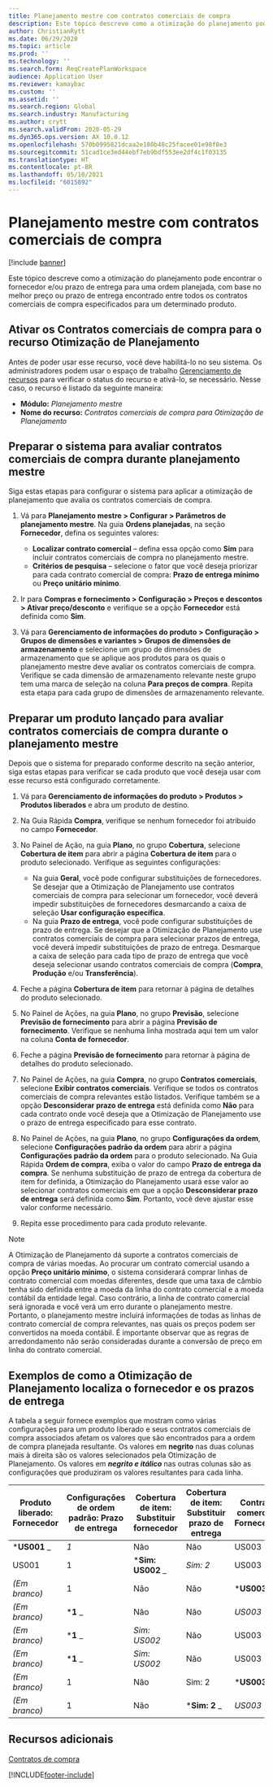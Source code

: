 ```yaml
---
title: Planejamento mestre com contratos comerciais de compra
description: Este tópico descreve como a otimização do planejamento pode encontrar o fornecedor e/ou prazo de entrega para uma ordem planejada, com base no melhor preço ou prazo de entrega encontrado nos contratos comerciais de compra.
author: ChristianRytt
ms.date: 06/29/2020
ms.topic: article
ms.prod: ''
ms.technology: ''
ms.search.form: ReqCreatePlanWorkspace
audience: Application User
ms.reviewer: kamaybac
ms.custom: ''
ms.assetid: ''
ms.search.region: Global
ms.search.industry: Manufacturing
ms.author: crytt
ms.search.validFrom: 2020-05-29
ms.dyn365.ops.version: AX 10.0.12
ms.openlocfilehash: 570b0995821dcaa2e180b48c25facee01e98f8e3
ms.sourcegitcommit: 51cad1ce3ed44ebf7eb9bdf553ee2df4c1f03135
ms.translationtype: HT
ms.contentlocale: pt-BR
ms.lasthandoff: 05/10/2021
ms.locfileid: "6015892"
---
```

# <a name="master-planning-with-purchase-trade-agreements"></a>Planejamento mestre com contratos comerciais de compra

[!include [banner](../../includes/banner.md)]

Este tópico descreve como a otimização do planejamento pode encontrar o fornecedor e/ou prazo de entrega para uma ordem planejada, com base no melhor preço ou prazo de entrega encontrado entre todos os contratos comerciais de compra especificados para um determinado produto.

## <a name="turn-on-the-purchase-trade-agreements-for-planning-optimization-feature"></a>Ativar os Contratos comerciais de compra para o recurso Otimização de Planejamento

Antes de poder usar esse recurso, você deve habilitá-lo no seu sistema. Os administradores podem usar o espaço de trabalho [Gerenciamento de recursos](../../../fin-ops-core/fin-ops/get-started/feature-management/feature-management-overview.md) para verificar o status do recurso e ativá-lo, se necessário. Nesse caso, o recurso é listado da seguinte maneira:

- **Módulo:** *Planejamento mestre*
- **Nome do recurso:** *Contratos comerciais de compra para Otimização de Planejamento*

## <a name="prepare-your-system-to-evaluate-purchase-trade-agreements-during-master-planning"></a>Preparar o sistema para avaliar contratos comerciais de compra durante planejamento mestre

Siga estas etapas para configurar o sistema para aplicar a otimização de planejamento que avalia os contratos comerciais de compra.

1. Vá para **Planejamento mestre \> Configurar \> Parâmetros de planejamento mestre**. Na guia **Ordens planejadas**, na seção **Fornecedor**, defina os seguintes valores:

    - **Localizar contrato comercial** – defina essa opção como **Sim** para incluir contratos comerciais de compra no planejamento mestre.
    - **Critérios de pesquisa** – selecione o fator que você deseja priorizar para cada contrato comercial de compra: **Prazo de entrega mínimo** ou **Preço unitário mínimo**.

1. Ir para **Compras e fornecimento \> Configuração \> Preços e descontos \> Ativar preço/desconto** e verifique se a opção **Fornecedor** está definida como **Sim**.
1. Vá para **Gerenciamento de informações do produto \> Configuração \> Grupos de dimensões e variantes \> Grupos de dimensões de armazenamento** e selecione um grupo de dimensões de armazenamento que se aplique aos produtos para os quais o planejamento mestre deve avaliar os contratos comerciais de compra. Verifique se cada dimensão de armazenamento relevante neste grupo tem uma marca de seleção na coluna **Para preços de compra**. Repita esta etapa para cada grupo de dimensões de armazenamento relevante.

## <a name="prepare-a-released-product-to-evaluate-purchase-trade-agreements-during-master-planning"></a>Preparar um produto lançado para avaliar contratos comerciais de compra durante o planejamento mestre

Depois que o sistema for preparado conforme descrito na seção anterior, siga estas etapas para verificar se cada produto que você deseja usar com esse recurso está configurado corretamente.

1. Vá para **Gerenciamento de informações do produto \> Produtos \> Produtos liberados** e abra um produto de destino.
1. Na Guia Rápida **Compra**, verifique se nenhum fornecedor foi atribuído no campo **Fornecedor**.
1. No Painel de Ação, na guia **Plano**, no grupo **Cobertura**, selecione **Cobertura de item** para abrir a página **Cobertura de item** para o produto selecionado. Verifique as seguintes configurações:

    - Na guia **Geral**, você pode configurar substituições de fornecedores. Se desejar que a Otimização de Planejamento use contratos comerciais de compra para selecionar um fornecedor, você deverá impedir substituições de fornecedores desmarcando a caixa de seleção **Usar configuração específica**.
    - Na guia **Prazo de entrega**, você pode configurar substituições de prazo de entrega. Se desejar que a Otimização de Planejamento use contratos comerciais de compra para selecionar prazos de entrega, você deverá impedir substituições de prazo de entrega. Desmarque a caixa de seleção para cada tipo de prazo de entrega que você deseja selecionar usando contratos comerciais de compra (**Compra**, **Produção** e/ou **Transferência**).

1. Feche a página **Cobertura de item** para retornar à página de detalhes do produto selecionado.
1. No Painel de Ações, na guia **Plano**, no grupo **Previsão**, selecione **Previsão de fornecimento** para abrir a página **Previsão de fornecimento**. Verifique se nenhuma linha mostrada aqui tem um valor na coluna **Conta de fornecedor**.
1. Feche a página **Previsão de fornecimento** para retornar à página de detalhes do produto selecionado.
1. No Painel de Ações, na guia **Compra**, no grupo **Contratos comerciais**, selecione **Exibir contratos comerciais**. Verifique se todos os contratos comerciais de compra relevantes estão listados. Verifique também se a opção **Desconsiderar prazo de entrega** está definida como **Não** para cada contrato onde você deseja que a Otimização de Planejamento use o prazo de entrega especificado para esse contrato.
1. No Painel de Ações, na guia **Plano**, no grupo **Configurações da ordem**, selecione **Configurações padrão da ordem** para abrir a página **Configurações padrão da ordem** para o produto selecionado. Na Guia Rápida **Ordem de compra**, exiba o valor do campo **Prazo de entrega da compra**. Se nenhuma substituição de prazo de entrega da cobertura de item for definida, a Otimização do Planejamento usará esse valor ao selecionar contratos comerciais em que a opção **Desconsiderar prazo de entrega** será definida como **Sim**. Portanto, você deve ajustar esse valor conforme necessário.
1. Repita esse procedimento para cada produto relevante.

> [!NOTE]
> A Otimização de Planejamento dá suporte a contratos comerciais de compra de várias moedas. Ao procurar um contrato comercial usando a opção **Preço unitário mínimo**, o sistema considerará comprar linhas de contrato comercial com moedas diferentes, desde que uma taxa de câmbio tenha sido definida entre a moeda da linha do contrato comercial e a moeda contábil da entidade legal. Caso contrário, a linha de contrato comercial será ignorada e você verá um erro durante o planejamento mestre. Portanto, o planejamento mestre incluirá informações de todas as linhas de contrato comercial de compra relevantes, nas quais os preços podem ser convertidos na moeda contábil. É importante observar que as regras de arredondamento não serão consideradas durante a conversão de preço em linha do contrato comercial.

## <a name="examples-of-how-planning-optimization-finds-vendor-and-lead-times"></a>Exemplos de como a Otimização de Planejamento localiza o fornecedor e os prazos de entrega

A tabela a seguir fornece exemplos que mostram como várias configurações para um produto liberado e seus contratos comerciais de compra associados afetam os valores que são encontrados para a ordem de compra planejada resultante. Os valores em **negrito** nas duas colunas mais à direita são os valores selecionados pela Otimização de Planejamento. Os valores em **_negrito e itálico_** nas outras colunas são as configurações que produziram os valores resultantes para cada linha.

| Produto liberado: Fornecedor | Configurações de ordem padrão: Prazo de entrega | Cobertura de item: Substituir fornecedor | Cobertura de item: Substituir prazo de entrega | Contrato comercial: Fornecedor | Contrato comercial: Prazo de entrega | Contrato comercial: Ignorar prazo de entrega | Fornecedor resultante | Prazo de entrega resultante |
| --- | --- | --- | --- | --- | --- | --- | --- | --- |
| ***US001** _ | _*_1_*_ | Não | Não | US003 | 3 | Não | _ *US001** | **1** |
| US001 | 1 | ***Sim: US002** _ | _*_Sim: 2_*_ | US003 | 3 | Não | _ *US002** | **2** |
| *(Em branco)* | 1 | Não | Não | ***US003** _ | _*_3_*_ | Não | _ *US003** | **3** |
| *(Em branco)* | ***1** _ | Não | Não | _*_US003_*_ | 3 | Sim | _ *US003** | **1** |
| *(Em branco)* | ***1** _ | _*_Sim: US002_*_ | Não | US003 | 3 | Não | _ *US002** | **1** |
| *(Em branco)* | ***1** _ | _*_Sim: US002_*_ | Não | US003 | 3 | Não | _ *US002** | **1** |
| *(Em branco)* | 1 | Não | Sim: 2 | ***US003** _ | _*_3_*_ | Não | _ *US003** | **3** |
| *(Em branco)* | 1 | Não | ***Sim: 2** _ | _*_US003_*_ | 3 | Sim | _ *US003** | **2** |

## <a name="additional-resources"></a>Recursos adicionais

[Contratos de compra](../../procurement/purchase-agreements.md)


[!INCLUDE[footer-include](../../../includes/footer-banner.md)]
